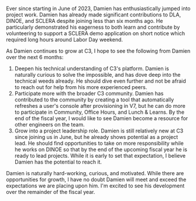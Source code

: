 Ever since starting in June of 2023, Damien has enthusiastically jumped into project work. Damien has already made significant contributions to DLA, DINOE, and SCLERA despite joining less than six months ago. He particularly demonstrated his eagerness to both learn and contribute by volunteering to support a SCLERA demo application on short notice which required long hours around Labor Day weekend.

As Damien continues to grow at C3, I hope to see the following from Damien over the next 6 months:

1. Deepen his technical understanding of C3's platform. Damien is naturally curious to solve the impossible, and has dove deep into the technical weeds already. He should dive even further and not be afraid to reach out for help from his more experienced peers.
2. Participate more with the broader C3 community. Damien has contributed to the community by creating a tool that automatically refreshes a user's console after provisioning in V7, but he can do more to participate in Community, Office Hours, and Lunch & Learns. By the end of the fiscal year, I would like to see Damien become a resource for other engineers on the team.
3. Grow into a project leadership role. Damien is still relatively new at C3 since joining us in June, but he already shows potential as a project lead. He should find opportunities to take on more responsibility while he works on DINOE so that by the end of the upcoming fiscal year he is ready to lead projects. While it is early to set that expectation, I believe Damien has the potential to reach it.

Damien is naturally hard-working, curious, and motivated. While there are opportunities for growth, I have no doubt Damien will meet and exceed the expectations we are placing upon him. I'm excited to see his development over the remainder of the fiscal year.

